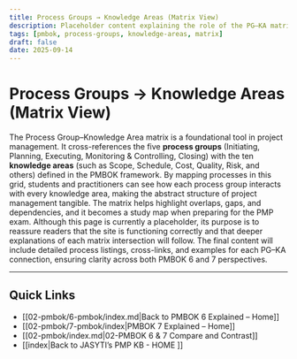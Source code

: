 ```yaml
---
title: Process Groups → Knowledge Areas (Matrix View)
description: Placeholder content explaining the role of the PG–KA matrix in PMBOK study
tags: [pmbok, process-groups, knowledge-areas, matrix]
draft: false
date: 2025-09-14
---
```


# Process Groups → Knowledge Areas (Matrix View)

The Process Group–Knowledge Area matrix is a foundational tool in project management. It cross-references the five **process groups** (Initiating, Planning, Executing, Monitoring & Controlling, Closing) with the ten **knowledge areas** (such as Scope, Schedule, Cost, Quality, Risk, and others) defined in the PMBOK framework. By mapping processes in this grid, students and practitioners can see how each process group interacts with every knowledge area, making the abstract structure of project management tangible. The matrix helps highlight overlaps, gaps, and dependencies, and it becomes a study map when preparing for the PMP exam. Although this page is currently a placeholder, its purpose is to reassure readers that the site is functioning correctly and that deeper explanations of each matrix intersection will follow. The final content will include detailed process listings, cross-links, and examples for each PG–KA connection, ensuring clarity across both PMBOK 6 and 7 perspectives.

---
## Quick Links
- [[02-pmbok/6-pmbok/index.md|Back to PMBOK 6 Explained – Home]]
- [[02-pmbok/7-pmbok/index|PMBOK 7 Explained – Home]]
- [[02-pmbok/index.md|02-PMBOK 6 & 7 Compare and Contrast]]
- [[index|Back to JASYTI’s PMP KB - HOME ]]
